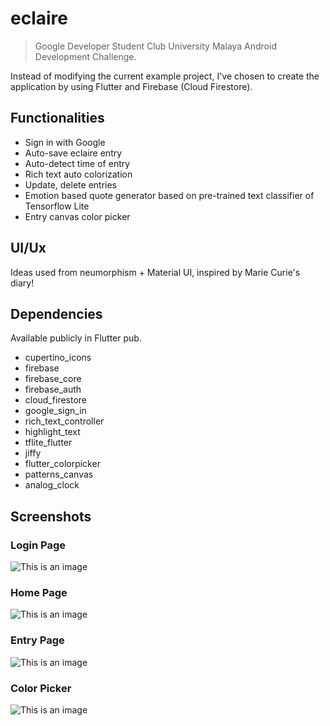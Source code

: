 
# eclaire
>Google Developer Student Club University Malaya Android Development Challenge.

Instead of modifying the current example project, I've chosen to create the application by using Flutter and Firebase (Cloud Firestore). 

  

## Functionalities
- Sign in with Google
- Auto-save eclaire entry
- Auto-detect time of entry
- Rich text auto colorization 
- Update, delete entries
- Emotion based quote generator based on pre-trained text classifier of Tensorflow Lite 
- Entry canvas color picker
  

## UI/Ux
Ideas used from neumorphism + Material UI, inspired by Marie Curie's diary!

## Dependencies
Available publicly in Flutter pub.
- cupertino_icons
- firebase
- firebase_core
- firebase_auth
- cloud_firestore
- google_sign_in
- rich_text_controller
- highlight_text
- tflite_flutter
- jiffy
- flutter_colorpicker
- patterns_canvas
- analog_clock

## Screenshots

### Login Page
![This is an image](/assets/images/1.png)

### Home Page
![This is an image](/assets/images/2.png)

### Entry Page
![This is an image](/assets/images/3.png)

### Color Picker
![This is an image](/assets/images/4.png)
